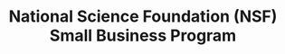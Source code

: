 ---
title: "National Science Foundation (NSF) Small Business Program "
description: "The National Science Foundation (NSF) Office of Small and Disadvantaged Business Utilization (OSDBU) helps increase contract and subcontract awards to small and disadvantaged businesses and identifies potential businesses to support NSF. "
url-link: "https://www.nsf.gov/funding/smallbusiness.jsp"
type: "HTML"
gov-only: "false"
is-external: "true"
publication-date: "January 01, 2023"
reading-time: "5"
resource-type: "Information Slick"
filter: "small-business"
audience: "industry-all-businesses"
branded-offerings: "small-business-support"
---